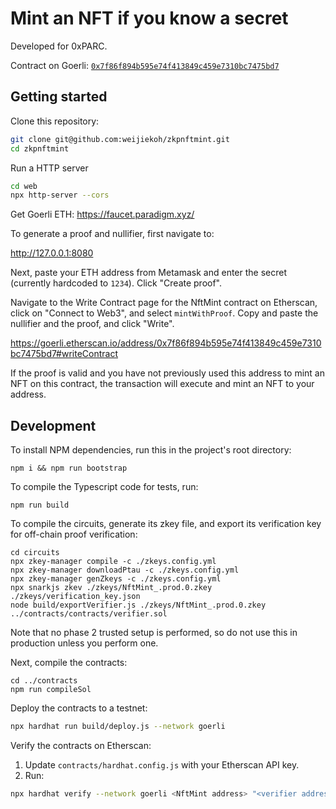# Mint an NFT if you know a secret

Developed for 0xPARC.

Contract on Goerli: [`0x7f86f894b595e74f413849c459e7310bc7475bd7`](https://goerli.etherscan.io/address/0x7f86f894b595e74f413849c459e7310bc7475bd7)

## Getting started

Clone this repository:

```bash
git clone git@github.com:weijiekoh/zkpnftmint.git
cd zkpnftmint
```

Run a HTTP server

```bash
cd web
npx http-server --cors
```

Get Goerli ETH: https://faucet.paradigm.xyz/

To generate a proof and nullifier, first navigate to:

http://127.0.0.1:8080

Next, paste your ETH address from Metamask and enter the secret (currently
hardcoded to `1234`). Click "Create proof".

Navigate to the Write Contract page for the NftMint contract on Etherscan,
click on "Connect to Web3", and select `mintWithProof`. Copy and paste the
nullifier and the proof, and click "Write".

https://goerli.etherscan.io/address/0x7f86f894b595e74f413849c459e7310bc7475bd7#writeContract

If the proof is valid and you have not previously used this address to mint an
NFT on this contract, the transaction will execute and mint an NFT to your
address.

## Development

To install NPM dependencies, run this in the project's root directory:

```
npm i && npm run bootstrap
```

To compile the Typescript code for tests, run:

```
npm run build
```

To compile the circuits, generate its zkey file, and export its verification
key for off-chain proof verification:

```
cd circuits
npx zkey-manager compile -c ./zkeys.config.yml
npx zkey-manager downloadPtau -c ./zkeys.config.yml
npx zkey-manager genZkeys -c ./zkeys.config.yml
npx snarkjs zkev ./zkeys/NftMint_.prod.0.zkey ./zkeys/verification_key.json
node build/exportVerifier.js ./zkeys/NftMint_.prod.0.zkey ../contracts/contracts/verifier.sol
```

Note that no phase 2 trusted setup is performed, so do not use this in
production unless you perform one.

Next, compile the contracts:

```
cd ../contracts
npm run compileSol
```

Deploy the contracts to a testnet:

```bash
npx hardhat run build/deploy.js --network goerli
```

Verify the contracts on Etherscan:

1. Update `contracts/hardhat.config.js` with your Etherscan API key.
2. Run:

```bash
npx hardhat verify --network goerli <NftMint address> "<verifier address>"
```
